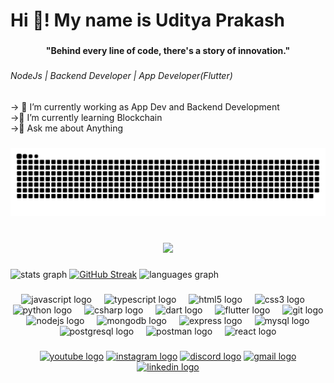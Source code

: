 <h1 align="left">Hi 👋! My name is Uditya Prakash</h1>

###

<h4 align="center">"Behind every line of code, there's a story of innovation."</h4>

###

<h6 align="left">NodeJs | Backend Developer | App Developer(Flutter)</h6>

###

<p align="left">-> 🔭 I’m currently working as App Dev and Backend Development<br>->🌱 I’m currently learning Blockchain<br>->💬 Ask me about Anything</p>

###

<img src="https://raw.githubusercontent.com/udityaprakash/udityaprakash/output/snake.svg" alt="Snake animation" />

###

<br clear="both">

<div align="center">
  <img height="300" src="https://cdn.dribbble.com/users/730703/screenshots/6581243/avento.gif"  />
</div>

###

<div align="left">
  <img src="https://github-readme-stats.vercel.app/api?username=udityaprakash&hide_title=false&hide_rank=false&show_icons=true&include_all_commits=true&count_private=true&disable_animations=false&theme=dracula&locale=en&hide_border=false" height="150" alt="stats graph"  />
<!--   <img src="https://streak-stats.demolab.com?user=udityaprakash&locale=en&mode=daily&theme=dracula&hide_border=false&border_radius=5" height="150" alt="streak graph"  /> -->
  <a href="https://git.io/streak-stats"><img src="https://streak-stats.demolab.com?user=udityaprakash&theme=dark" alt="GitHub Streak" /></a>
<!--   [![GitHub Streak](https://streak-stats.demolab.com?user=udityaprakash&theme=dark)](https://git.io/streak-stats) -->
  <img src="https://github-readme-stats.vercel.app/api/top-langs?username=udityaprakash&locale=en&hide_title=false&layout=compact&card_width=320&langs_count=10&theme=gruvbox_light&hide_border=false&custom_title=Stats" height="150" alt="languages graph"  />
</div>

###

<div align="center">
  <img src="https://cdn.jsdelivr.net/gh/devicons/devicon/icons/javascript/javascript-original.svg" height="30" alt="javascript logo"  />
  <img width="12" />
  <img src="https://skillicons.dev/icons?i=ts" height="30" alt="typescript logo"  />
  <img width="12" />
  <img src="https://cdn.jsdelivr.net/gh/devicons/devicon/icons/html5/html5-original.svg" height="30" alt="html5 logo"  />
  <img width="12" />
  <img src="https://cdn.jsdelivr.net/gh/devicons/devicon/icons/css3/css3-original.svg" height="30" alt="css3 logo"  />
  <img width="12" />
  <img src="https://skillicons.dev/icons?i=py" height="30" alt="python logo"  />
  <img width="12" />
  <img src="https://cdn.jsdelivr.net/gh/devicons/devicon/icons/csharp/csharp-original.svg" height="30" alt="csharp logo"  />
  <img width="12" />
  <img src="https://skillicons.dev/icons?i=dart" height="30" alt="dart logo"  />
  <img width="12" />
  <img src="https://skillicons.dev/icons?i=flutter" height="30" alt="flutter logo"  />
  <img width="12" />
  <img src="https://cdn.jsdelivr.net/gh/devicons/devicon/icons/git/git-original.svg" height="30" alt="git logo"  />
  <img width="12" />
  <img src="https://skillicons.dev/icons?i=nodejs" height="30" alt="nodejs logo"  />
  <img width="12" />
  <img src="https://cdn.jsdelivr.net/gh/devicons/devicon/icons/mongodb/mongodb-original.svg" height="30" alt="mongodb logo"  />
  <img width="12" />
  <img src="https://skillicons.dev/icons?i=express" height="30" alt="express logo"  />
  <img width="12" />
  <img src="https://skillicons.dev/icons?i=mysql" height="30" alt="mysql logo"  />
  <img width="12" />
  <img src="https://skillicons.dev/icons?i=postgres" height="30" alt="postgresql logo"  />
  <img width="12" />
  <img src="https://skillicons.dev/icons?i=postman" height="30" alt="postman logo"  />
  <img width="12" />
  <img src="https://skillicons.dev/icons?i=react" height="30" alt="react logo"  />
</div>

###

<div align="center">
  <a href="https://www.youtube.com/channel/UC233ybj1FzpnNk2jmZX6YZg"><img src="https://img.shields.io/static/v1?message=Youtube&logo=youtube&label=&color=FF0000&logoColor=white&labelColor=&style=for-the-badge" height="35" alt="youtube logo"  /></a>
  <a href="https://www.instagram.com/_thetech_boy_/"><img src="https://img.shields.io/static/v1?message=Instagram&logo=instagram&label=&color=E4405F&logoColor=white&labelColor=&style=for-the-badge" height="35" alt="instagram logo"  /></a>
  <a href="https://discord.com/channels/1131191757464424523/1131191758504603739"><img src="https://img.shields.io/static/v1?message=Discord&logo=discord&label=&color=7289DA&logoColor=white&labelColor=&style=for-the-badge" height="35" alt="discord logo"  /></a>
  <a href="mailto:udityaprakash983@gmail.com"><img src="https://img.shields.io/static/v1?message=Gmail&logo=gmail&label=&color=D14836&logoColor=white&labelColor=&style=for-the-badge" height="35" alt="gmail logo"  /></a>
  <a href = "https://www.linkedin.com/in/udityaprakash/"><img src="https://img.shields.io/static/v1?message=LinkedIn&logo=linkedin&label=&color=0077B5&logoColor=white&labelColor=&style=for-the-badge" height="35" alt="linkedin logo"  /></a>
</div>

###
